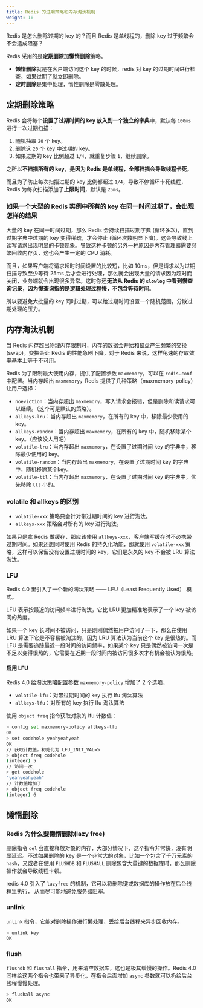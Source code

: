 ```yaml
---
title: Redis 的过期策略和内存淘汰机制
weight: 10
---
```


Redis 是怎么删除过期的 key 的？而且 Redis 是单线程的，删除 key 过于频繁会不会造成阻塞？

Redis 采用的是**定期删除**加**懒惰删除**策略。

- **懒惰删除**就是在客户端访问这个 key 的时候，redis 对 key 的过期时间进行检查，如果过期了就立即删除。
- **定时删除**是集中处理，惰性删除是零散处理。

## 定期删除策略

Redis 会将每个**设置了过期时间的 key 放入到一个独立的字典**中，默认每 `100ms` 进行一次过期扫描：

1. 随机抽取 `20` 个 key。
2. 删除这 `20` 个 key 中过期的 key。
3. 如果过期的 key 比例超过 `1/4`，就重复步骤 `1`，继续删除。

之所以**不扫描所有的 key，是因为 Redis 是单线程，全部扫描会导致线程卡死**。

而且为了防止每次扫描过期的 key 比例都超过 `1/4`，导致不停循环卡死线程，Redis 为每次扫描添加了**上限时间**，默认是 `25ms`。

### 如果一个大型的 Redis 实例中所有的 key 在同一时间过期了，会出现怎样的结果

大量的 key 在同一时间过期，那么 Redis 会持续扫描过期字典 (循环多次)，直到过期字典中过期的 key 变得稀疏，才会停止 (循环次数明显下降)。这会导致线上读写请求出现明显的卡顿现象。导致这种卡顿的另外一种原因是内存管理器需要频繁回收内存页，这也会产生一定的 CPU 消耗。

而且，如果客户端将请求超时时间设置的比较短，比如 10ms，但是请求以为过期扫描导致至少等待 25ms 后才会进行处理，那么就会出现大量的请求因为超时而关闭，业务端就会出现很多异常。这时你还**无法从 Redis 的 `slowlog` 中看到慢查询记录，因为慢查询指的是逻辑处理过程慢，不包含等待时间**。

所以要避免大批量的 key 同时过期，可以给过期时间设置一个随机范围，分散过期处理的压力。

## 内存淘汰机制

当 Redis 内存超出物理内存限制时，内存的数据会开始和磁盘产生频繁的交换 (swap)。交换会让 Redis 的性能急剧下降，对于 Redis 来说，这样龟速的存取效率基本上等于不可用。

Redis 为了限制最大使用内存，提供了配置参数 `maxmemory`，可以在 `redis.conf` 中配置。当内存超出 `maxmemory`，Redis 提供了几种策略（maxmemory-policy）让用户选择：

- `noeviction`：当内存超出 `maxmemory`，写入请求会报错，但是删除和读请求可以继续。（这个可是默认的策略）。
- `allkeys-lru`：当内存超出 `maxmemory`，在所有的 key 中，移除最少使用的 key。
- `allkeys-random`：当内存超出 `maxmemory`，在所有的 key 中，随机移除某个 key。（应该没人用吧）
- `volatile-lru`：当内存超出 `maxmemory`，在设置了过期时间 key 的字典中，移除最少使用的 key。
- `volatile-random`：当内存超出 `maxmemory`，在设置了过期时间 key 的字典中，随机移除某个key。
- `volatile-ttl`：当内存超出 `maxmemory`，在设置了过期时间 key 的字典中，优先移除 `ttl` 小的。

### volatile 和 allkeys 的区别

- `volatile-xxx` 策略只会针对带过期时间的 key 进行淘汰。
- `allkeys-xxx` 策略会对所有的 key 进行淘汰。

如果只是拿 Redis 做缓存，那应该使用 `allkeys-xxx`，客户端写缓存时不必携带过期时间。如果还想同时使用 Redis 的持久化功能，那就使用 `volatile-xxx` 策略，这样可以保留没有设置过期时间的 key，它们是永久的 key 不会被 LRU 算法淘汰。


### LFU

Redis 4.0 里引入了一个新的淘汰策略 —— LFU（Least Frequently Used） 模式。

LFU 表示按最近的访问频率进行淘汰，它比 LRU 更加精准地表示了一个 key 被访问的热度。

如果一个 key 长时间不被访问，只是刚刚偶然被用户访问了一下，那么在使用 LRU 算法下它是不容易被淘汰的，因为 LRU 算法认为当前这个 key 是很热的。而 LFU 是需要追踪最近一段时间的访问频率，如果某个 key 只是偶然被访问一次是不足以变得很热的，它需要在近期一段时间内被访问很多次才有机会被认为很热。

#### 启用 LFU

Redis 4.0 给淘汰策略配置参数 `maxmemory-policy` 增加了 2 个选项，

- `volatile-lfu`：对带过期时间的 key 执行 lfu 淘汰算法
- `allkeys-lfu`：对所有的 key 执行 lfu 淘汰算法

使用 `object freq` 指令获取对象的 lfu 计数值：

```sh
> config set maxmemory-policy allkeys-lfu
OK
> set codehole yeahyeahyeah
OK
// 获取计数值，初始化为 LFU_INIT_VAL=5
> object freq codehole
(integer) 5
// 访问一次
> get codehole
"yeahyeahyeah"
// 计数值增加了
> object freq codehole
(integer) 6
```

## 懒惰删除

### Redis 为什么要懒惰删除(lazy free)

删除指令 `del` 会直接释放对象的内存，大部分情况下，这个指令非常快，没有明显延迟。不过如果删除的 key 是一个非常大的对象，比如一个包含了千万元素的 `hash`，又或者在使用 `FLUSHDB` 和 `FLUSHALL` 删除包含大量键的数据库时，那么删除操作就会导致线程卡顿。

redis 4.0 引入了 `lazyfree` 的机制，它可以将删除键或数据库的操作放在后台线程里执行， 从而尽可能地避免服务器阻塞。

### unlink

`unlink` 指令，它能对删除操作进行懒处理，丢给后台线程来异步回收内存。

```sh
> unlink key
OK
```

### flush

`flushdb` 和 `flushall` 指令，用来清空数据库，这也是极其缓慢的操作。Redis 4.0 同样给这两个指令也带来了异步化，在指令后面增加 `async` 参数就可以扔给后台线程慢慢处理。

```sh
> flushall async
OK
```
